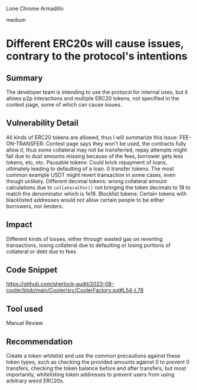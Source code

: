 Lone Chrome Armadillo

medium

# Different ERC20s will cause issues, contrary to the protocol's intentions
## Summary
The developer team is intending to use the protocol for internal uses, but it allows p2p interactions and multiple ERC20 tokens, not specified in the contest page, some of which can cause issues.

## Vulnerability Detail
All kinds of ERC20 tokens are allowed, thus I will summarize this issue:
FEE-ON-TRANSFER: Contest page says they won't be used, the contracts fully allow it, thus some collateral may not be transferred, repay attempts might fail due to dust amounts missing because of the fees, borrower gets less tokens, etc, etc.
Pausable tokens: Could brick repayment of loans, ultimately leading to defaulting of a loan.
0 transfer tokens: The most common example USDT might revert transaction in some cases, even though unlikely.
Different decimal tokens: wrong collateral amount calculations due to ``collateralFor()`` not bringing the token decimals to 18 to match the denominator which is 1e18.
Blocklist tokens: Certain tokens with blacklisted addresses would not allow certain people to be either borrowers, nor lenders. 

## Impact
Different kinds of losses, either through wasted gas on reverting transactions, losing collateral due to defaulting or losing portions of collateral or debt due to fees

## Code Snippet
https://github.com/sherlock-audit/2023-08-cooler/blob/main/Cooler/src/CoolerFactory.sol#L54-L78

## Tool used

Manual Review

## Recommendation
Create a token whitelist and use the common precautions against these token types, such as checking the provided amounts against 0 to prevent 0 transfers, checking the token balance before and after transfers, but most importantly, whitelisting token addresses to prevent users from using arbitrary weird ERC20s.
